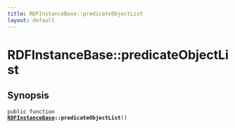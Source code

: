 ```yaml
---
title: RDFInstanceBase::predicateObjectList
layout: default
---
```


# RDFInstanceBase::predicateObjectList

## Synopsis

<code>public function <b><a href="RDFInstanceBase">RDFInstanceBase</a>::predicateObjectList</b>()</code>

